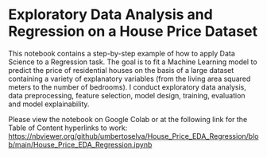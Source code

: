 # Exploratory Data Analysis and Regression on a House Price Dataset

This notebook contains a step-by-step example of how to apply Data Science to a Regression task. The goal is to fit a Machine Learning model to predict the price of residential houses on the basis of a large dataset containing a variety of explanatory variables (from the living area squared meters to the number of bedrooms). I conduct exploratory data analysis, data preprocessing, feature selection, model design, training, evaluation and model explainability.

Please view the notebook on Google Colab or at the following link for the Table of Content hyperlinks to work: https://nbviewer.org/github/umbertoselva/House_Price_EDA_Regression/blob/main/House_Price_EDA_Regression.ipynb
